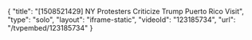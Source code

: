 {
    "title": "[1508521429] NY Protesters Criticize Trump Puerto Rico Visit",
    "type": "solo",
    "layout": "iframe-static",
    "videoId": "123185734",
    "url": "\/tvpembed\/123185734"
}